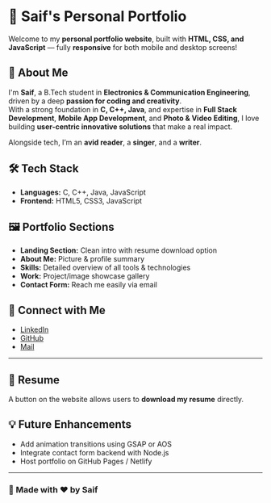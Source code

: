 # 💼 Saif's Personal Portfolio

Welcome to my **personal portfolio website**, built with **HTML, CSS, and JavaScript** — fully **responsive** for both mobile and desktop screens!

## 📌 About Me

I'm **Saif**, a B.Tech student in **Electronics & Communication Engineering**, driven by a deep **passion for coding and creativity**.  
With a strong foundation in **C, C++, Java**, and expertise in **Full Stack Development**, **Mobile App Development**, and **Photo & Video Editing**, I love building **user-centric innovative solutions** that make a real impact.

Alongside tech, I’m an **avid reader**, a **singer**, and a **writer**.

## 🛠️ Tech Stack

- **Languages:** C, C++, Java, JavaScript
- **Frontend:** HTML5, CSS3, JavaScript

## 🖼️ Portfolio Sections

- **Landing Section:** Clean intro with resume download option
- **About Me:** Picture & profile summary
- **Skills:** Detailed overview of all tools & technologies
- **Work:** Project/image showcase gallery
- **Contact Form:** Reach me easily via email

## 🔗 Connect with Me

- [LinkedIn](https://www.linkedin.com/)
- [GitHub](https://github.com/)
- [Mail](mailto:yourmail@example.com)

---

## 📄 Resume

A button on the website allows users to **download my resume** directly.

## 💡 Future Enhancements

- Add animation transitions using GSAP or AOS
- Integrate contact form backend with Node.js
- Host portfolio on GitHub Pages / Netlify

---

### 🚀 Made with ❤️ by Saif
